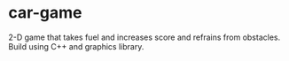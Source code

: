 # car-game
2-D game that takes fuel and increases score and refrains from obstacles. Build using C++ and graphics library.
